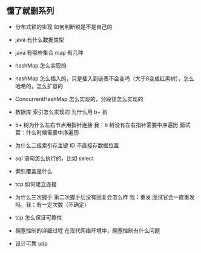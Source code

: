 

## 懂了就删系列

* 分布式锁的实现 如何判断锁是不是自己的 

* java 有什么数据类型 

* java 有哪些集合 map 有几种 

* hashMap 怎么实现的 

* hashMap 怎么插入的，只是插入到链表不会变吗（大于8变成红黑树），怎么哈希的，怎么扩容的 

* ConcurrentHashMap 怎么实现的，分段锁怎么实现的 

* 数据库 索引怎么实现的 为什么用 b+ 树 

* b+ 树为什么左右节点用指针连接 我：b 树没有左右指针需要中序遍历 面试官：什么时候需要中序遍历 

* 为什么二级索引存主键 ID 不直接存数据位置 

* sql 语句怎么执行的，比如 select 

* 索引覆盖是什么 

* tcp 如何建立连接 

* 为什么三次握手 第二次握手后没有回复会怎么样 我：重发 面试官会一直重发吗，我：有一定次数（不确定） 

* tcp 怎么保证可靠性 

* 拥塞控制的详细过程 在现代网络环境中，拥塞控制有什么问题 

* 设计可靠 udp